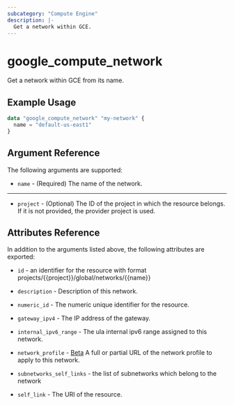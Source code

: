 ```yaml
---
subcategory: "Compute Engine"
description: |-
  Get a network within GCE.
---
```


# google_compute_network

Get a network within GCE from its name.

## Example Usage

```tf
data "google_compute_network" "my-network" {
  name = "default-us-east1"
}
```

## Argument Reference

The following arguments are supported:

* `name` - (Required) The name of the network.


- - -

* `project` - (Optional) The ID of the project in which the resource belongs. If it
    is not provided, the provider project is used.

## Attributes Reference

In addition to the arguments listed above, the following attributes are exported:

* `id` - an identifier for the resource with format projects/{{project}}/global/networks/{{name}}

* `description` - Description of this network.

* `numeric_id` - The numeric unique identifier for the resource.

* `gateway_ipv4` - The IP address of the gateway.

* `internal_ipv6_range` - The ula internal ipv6 range assigned to this network.

* `network_profile` - [Beta](https://terraform.io/docs/providers/google/guides/provider_versions.html) A full or partial URL of the network profile to apply to this network.

* `subnetworks_self_links` - the list of subnetworks which belong to the network

* `self_link` - The URI of the resource.
